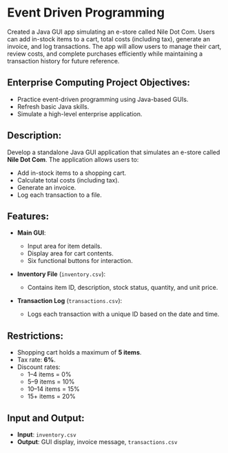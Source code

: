 # Event Driven Programming
Created a Java GUI app simulating an e-store called Nile Dot Com. Users can add in-stock items to a cart, total costs (including tax), generate an invoice, and log transactions. The app will allow users to manage their cart, review costs, and complete purchases efficiently while maintaining a transaction history for future reference.

## Enterprise Computing Project Objectives:  
- Practice event-driven programming using Java-based GUIs.  
- Refresh basic Java skills.  
- Simulate a high-level enterprise application.  

## Description:  
Develop a standalone Java GUI application that simulates an e-store called **Nile Dot Com**. The application allows users to:  
- Add in-stock items to a shopping cart.  
- Calculate total costs (including tax).  
- Generate an invoice.  
- Log each transaction to a file.  

## Features:  
- **Main GUI**:  
  - Input area for item details.  
  - Display area for cart contents.  
  - Six functional buttons for interaction.  

- **Inventory File** (`inventory.csv`):  
  - Contains item ID, description, stock status, quantity, and unit price.  

- **Transaction Log** (`transactions.csv`):  
  - Logs each transaction with a unique ID based on the date and time.  

## Restrictions:  
- Shopping cart holds a maximum of **5 items**.  
- Tax rate: **6%**.  
- Discount rates:  
  - 1–4 items = 0%  
  - 5–9 items = 10%  
  - 10–14 items = 15%  
  - 15+ items = 20%  

## Input and Output:  
- **Input**: `inventory.csv`  
- **Output**: GUI display, invoice message, `transactions.csv`  

